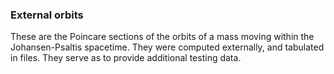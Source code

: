 ### External orbits
These are the Poincare sections of the orbits of a mass moving within the Johansen-Psaltis spacetime. They were computed externally, and tabulated in files. They serve as to provide additional testing data.
